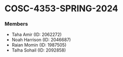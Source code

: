 # COSC-4353-SPRING-2024

### Members
- Taha Amir (ID: 2062272)
- Noah Harrison (ID: 2046687)
- Raian Momin (ID: 1987505)
- Talha Sohail (ID: 2092858)
